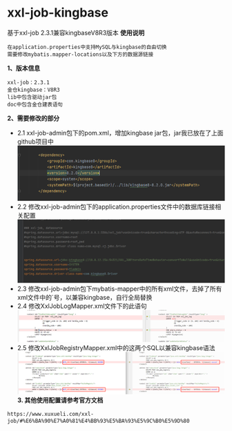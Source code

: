 # xxl-job-kingbase
基于xxl-job 2.3.1兼容kingbaseV8R3版本
**使用说明**
```
在application.properties中支持MySQL与kingbase的自由切换
需要修改mybatis.mapper-locations以及下方的数据源链接
```

**1、版本信息**
```
xxl-job：2.3.1
金仓kingbase：V8R3
lib中包含驱动jar包
doc中包含金仓建表语句
```
**2、需要修改的部分**

- 2.1 xxl-job-admin包下的pom.xml，增加kingbase jar包，jar我已放在了上面github项目中
![image](doc/images/pom%E4%BF%AE%E6%94%B9.png)
- 2.2 修改xxl-job-admin包下的application.properties文件中的数据库链接相关配置
![image](doc/images/application%E4%BF%AE%E6%94%B9.png)
- 2.3 修改xxl-job-admin包下mybatis-mapper中的所有xml文件，去掉了所有xml文件中的`号，以兼容kingbase，自行全局替换
- 2.4 修改XxlJobLogMapper.xml文件下的此语句
![image](doc/images/%E8%AF%AD%E6%B3%95%E5%85%BC%E5%AE%B9.png)
- 2.5 修改XxlJobRegistryMapper.xml中的这两个SQL以兼容kingbase语法
![image](doc/images/%E5%87%BD%E6%95%B0%E6%9B%BF%E6%8D%A2.png)
**3. 其他使用配置请参考官方文档**
```
https://www.xuxueli.com/xxl-job/#%E6%BA%90%E7%A0%81%E4%BB%93%E5%BA%93%E5%9C%B0%E5%9D%80
```
